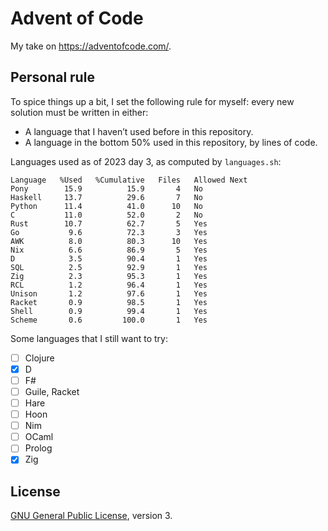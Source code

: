 # Advent of Code

My take on <https://adventofcode.com/>.

## Personal rule

To spice things up a bit, I set the following rule for myself: every new
solution must be written in either:

 * A language that I haven’t used before in this repository.
 * A language in the bottom 50% used in this repository, by lines of code.

Languages used as of 2023 day 3, as computed by `languages.sh`:

```
Language   %Used   %Cumulative   Files   Allowed Next
Pony        15.9          15.9       4   No
Haskell     13.7          29.6       7   No
Python      11.4          41.0      10   No
C           11.0          52.0       2   No
Rust        10.7          62.7       5   Yes
Go           9.6          72.3       3   Yes
AWK          8.0          80.3      10   Yes
Nix          6.6          86.9       5   Yes
D            3.5          90.4       1   Yes
SQL          2.5          92.9       1   Yes
Zig          2.3          95.3       1   Yes
RCL          1.2          96.4       1   Yes
Unison       1.2          97.6       1   Yes
Racket       0.9          98.5       1   Yes
Shell        0.9          99.4       1   Yes
Scheme       0.6         100.0       1   Yes
```
Some languages that I still want to try:

 * [ ] Clojure
 * [x] D
 * [ ] F#
 * [ ] Guile, Racket
 * [ ] Hare
 * [ ] Hoon
 * [ ] Nim
 * [ ] OCaml
 * [ ] Prolog
 * [x] Zig

## License

[GNU General Public License](https://www.gnu.org/licenses/gpl-3.0.html), version 3.
